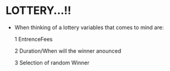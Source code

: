 # LOTTERY...!!
- When thinking of a lottery variables that comes to mind are:
    
    1 EntrenceFees
    
    2 Duration/When will the winner anounced

    3 Selection of random Winner


